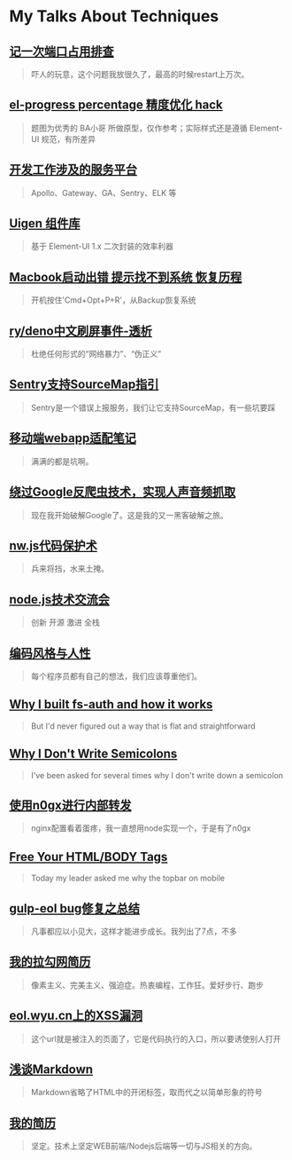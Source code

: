 # My Talks About Techniques

## [记一次端口占用排查](2019/03/port-in-use-debug.md)

> 吓人的玩意，这个问题我放很久了，最高的时候restart上万次。

## [el-progress percentage 精度优化 hack](2019/03/el-progress-precision-fix.md)

> 题图为优秀的 BA小哥 所做原型，仅作参考；实际样式还是遵循 Element-UI 规范，有所差异

## [开发工作涉及的服务平台](2018/08/service-platforms/)

> Apollo、Gateway、GA、Sentry、ELK 等

## [Uigen 组件库](2018/06/uigen-lib/)

> 基于 Element-UI 1.x 二次封装的效率利器

## [Macbook启动出错 提示找不到系统 恢复历程](2018/06/macbook-recovery/)

> 开机按住'Cmd+Opt+P+R'，从Backup恢复系统

## [ry/deno中文刷屏事件-透析](2018/06/ry-deno-scandal/)

> 杜绝任何形式的“网络暴力”、“伪正义”

## [Sentry支持SourceMap指引](2017/07/sentry-sourcemap-guide.md)

> Sentry是一个错误上报服务，我们让它支持SourceMap，有一些坑要踩

## [移动端webapp适配笔记](2017/06/mobile-webapp-issues.md)

> 满满的都是坑啊。

## [绕过Google反爬虫技术，实现人声音频抓取](2017/03/hack-google-translate/)

> 现在我开始破解Google了。这是我的又一黑客破解之旅。

## [nw.js代码保护术](2016/01/nwjs-code-protection/)

> 兵来将挡，水来土掩。

## [node.js技术交流会](2015/08/nodejs-talk/)

> 创新 开源 激进 全栈

## [编码风格与人性](2015/08/coding-style.md)

> 每个程序员都有自己的想法，我们应该尊重他们。

## [Why I built fs-auth and how it works](2015/01/fs-auth.md)

> But I'd never figured out a way that is flat and straightforward

## [Why I Don't Write Semicolons](2015/01/why-no-semicolon.md)

> I've been asked for several times why I don't write down a semicolon

## [使用n0gx进行内部转发](2015/01/use-n0gx.md)

> nginx配置看着蛋疼，我一直想用node实现一个，于是有了n0gx

## [Free Your HTML/BODY Tags](2014/10/free-your-html-body-tags.md)

> Today my leader asked me why the topbar on mobile

## [gulp-eol bug修复之总结](2014/09/gulp-eol-bug.md)

> 凡事都应以小见大，这样才能进步成长。我列出了7点，不多

## [我的拉勾网简历](2014/08/lagou-resume.md)

> 像素主义、完美主义、强迫症。热衷编程，工作狂。爱好步行、跑步

## [eol.wyu.cn上的XSS漏洞](2014/06/eol-wyu-cn-xss.md)

> 这个url就是被注入的页面了，它是代码执行的入口，所以要诱使别人打开

## [浅谈Markdown](2014/05/markdown-talk.md)

> Markdown省略了HTML中的开闭标签，取而代之以简单形象的符号

## [我的简历](2014/05/my-resume.md)

> 坚定。技术上坚定WEB前端/Nodejs后端等一切与JS相关的方向。
